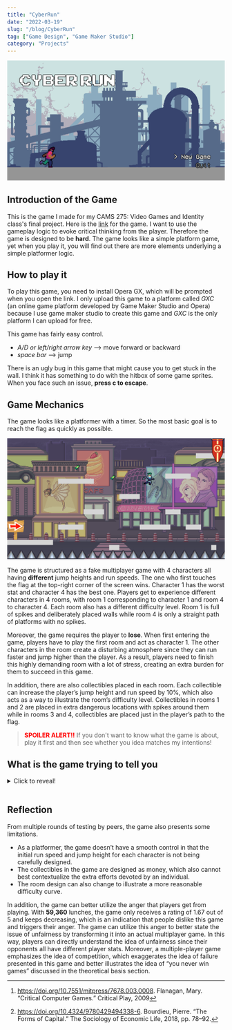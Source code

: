 ```yaml
---
title: "CyberRun"
date: "2022-03-19"
slug: "/blog/CyberRun"
tag: ["Game Design", "Game Maker Studio"]
category: "Projects"
---
```


![Screenshot of the game](./cyberrun.png)

## Introduction of the Game

This is the game I made for my CAMS 275: Video Games and Identity class's final project. Here is the [link](https://gxc.gg/games/8rd3si/cyber-run/) for the game. I want to use the gameplay logic to evoke critical thinking from the player. Therefore the game is designed to be **hard**. The game looks like a simple platform game, yet when you play it, you will find out there are more elements underlying a simple platformer logic.

## How to play it

To play this game, you need to install Opera GX, which will be prompted when you open the link. I only upload this game to a platform called _GXC_ (an online game platform developed by Game Maker Studio and Opera) because I use game maker studio to create this game and _GXC_ is the only platform I can upload for free.

This game has fairly easy control.

- _A/D or left/right arrow key_ --> move forward or backward
- _space bar_ --> jump

There is an ugly bug in this game that might cause you to get stuck in the wall. I think it has something to do with the hitbox of some game sprites. When you face such an issue, **press c to escape**.

## Game Mechanics

The game looks like a platformer with a timer. So the most basic goal is to reach the flag as quickly as possible.

![Screenshot of the gameplay](./cyberrun2.png)

The game is structured as a fake multiplayer game with 4 characters all having **different** jump heights and run speeds. The one who first touches the flag at the top-right corner of the screen wins. Character 1 has the worst stat and character 4 has the best one. Players get to experience different characters in 4 rooms, with room 1 corresponding to character 1 and room 4 to character 4. Each room also has a different difficulty level. Room 1 is full of spikes and deliberately placed walls while room 4 is only a straight path of platforms with no spikes.

Moreover, the game requires the player to **lose**. When first entering the game, players have to play the first room and act as character 1. The other characters in the room create a disturbing atmosphere since they can run faster and jump higher than the player. As a result, players need to finish this highly demanding room with a lot of stress, creating an extra burden for them to succeed in this game.

In addition, there are also collectibles placed in each room. Each collectible can increase the player’s jump height and run speed by 10%, which also acts as a way to illustrate the room’s difficulty level. Collectibles in rooms 1 and 2 are placed in extra dangerous locations with spikes around them while in rooms 3 and 4, collectibles are placed just in the player’s path to the flag.

> <span style="color:red">**SPOILER ALERT!!**</span> If you don't want to know what the game is about, play it first and then see whether you idea matches my intentions!

## What is the game trying to tell you

<details>
<summary>Click to reveal!</summary>

The game is about unfairness in society with three layers of messages to communicate with the players. The game introduces the presence of unfairness and also illustrates some of its potential causes through the game mechanics and representational elements. It also comments on society’s neglect of unfairness.

### How does the game show that?

Since the game is structured as a multiplayer game, the normal expectation for this game is that all characters compete at the same level. The mechanics here revert the players’ expectations, forcing them to play the game with a biased character design.

Connecting the idea of “you never win games” discussed by Mary Flanagan, such a gaming experience alienates players from the game objective, allowing players to think seriously about the underlying reason why they are not winning this game. [^1] The players will then have the chance to realize that the difference in characters’ stat is a manifestation of the unfairness in society.

The game also comments on the phenomenon that society nearly neglects the presence of unfairness. There is a common misconception that efforts and hard work are the sole contributing factor to success. When a person succeeds in a certain field, the most predominant perceived cause is the large amount of effort he/she puts in for that accomplishment. The game follows this logic that all the successes are effort-based.

Whenever a player finishes a room, either wins or losses, the player would be
directed into a new room. 3 possible situations may arise.

- If the player finishes first in the previous room, he/she would be prompted by how many milliseconds took to succeed and be praised for the hard work. Milliseconds here serve as a way to highlight and exaggerate players’ efforts.
- If the player reaches the flag but doesn’t come in first
- Or the player is killed by the spikes, he/she would be informed by all the other player’s finished time and the overall ranking. And the game deliberately mocks the player for failing at such a “simple” game and pushes them for extra effort.

However, the real situation is that players are more likely to finish first in room 3 or 4, which are much easier and would take less time to conquer. Therefore, when finally finished first in a room, all the amount of effort that the game praises are **less than the actual efforts that the player devotes**. It is possible that the player spent more time and effort in room 1 or 2 but couldn’t succeed while easily finishing first in room 3 or 4 with less effort. How the game counts such efforts as the only cause of success is similar to how society views the relationship between success and efforts. The player can then discover an unequal relationship between the recognized and praised efforts and the actual efforts devoted. Using the concepts of cultural capital, the embodied state such as family background, gender, race, or socioeconomic level, also contributes to people’s accomplishments. [^2] Since embodied cultural capital is something that resides within us, it is often invisible to the general public and overlooked by its effect on an individual. The endgame screen reveals how embodied cultural capital serves to assist people by showing the unbalance of socially recognized efforts and the actual effort, illustrating how society’s view on success is misleading and flawed.

[^1]: https://doi.org/10.7551/mitpress/7678.003.0008. Flanagan, Mary. “Critical Computer Games.” Critical Play, 2009
[^2]: https://doi.org/10.4324/9780429494338-6. Bourdieu, Pierre. “The Forms of Capital.” The Sociology of Economic Life, 2018, pp. 78–92.

</details>
<br>

## Reflection

From multiple rounds of testing by peers, the game also presents some limitations.

- As a platformer, the game doesn’t have a smooth control in that the initial run speed and jump height for each character is not being carefully designed.
- The collectibles in the game are designed as money, which also cannot best contextualize the extra efforts devoted by an individual.
- The room design can also change to illustrate a more reasonable difficulty curve.

In addition, the game can better utilize the anger that players get from playing. With **59,360** lunches, the game only receives a rating of 1.67 out of 5 and keeps decreasing, which is an indication that people dislike this game and triggers their anger. The game can utilize this anger to better state the issue of unfairness by transforming it into an actual multiplayer game. In this way, players can directly understand the idea of unfairness since their opponents all have different player stats. Moreover, a multiple-player game emphasizes the idea of competition, which exaggerates the idea of failure presented in this game and better illustrates the idea of “you never win games” discussed in the theoretical basis section.
